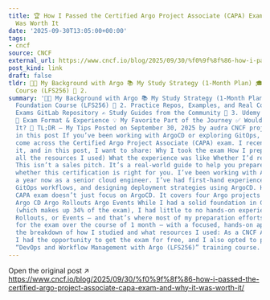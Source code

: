 ```yaml
---
title: 🏆 How I Passed the Certified Argo Project Associate (CAPA) Exam — And Why It
  Was Worth It
date: '2025-09-30T13:05:00+00:00'
tags:
- cncf
source: CNCF
external_url: https://www.cncf.io/blog/2025/09/30/%f0%9f%8f%86-how-i-passed-the-certified-argo-project-associate-capa-exam-and-why-it-was-worth-it/
post_kind: link
draft: false
tldr: 👩‍💻 My Background with Argo 📚 My Study Strategy (1-Month Plan) 🎓 1. Linux Foundation
  Course (LFS256) 🧪 2.
summary: '👩‍💻 My Background with Argo 📚 My Study Strategy (1-Month Plan) 🎓 1. Linux
  Foundation Course (LFS256) 🧪 2. Practice Repos, Examples, and Real Configs 📘 CNCF
  Exams GitLab Repository ✍️ Study Guides from the Community 📝 3. Udemy Mock Exams
  🧠 Exam Format & Experience 💡 My Favorite Part of the Journey ✅ Would I Recommend
  It? 📎 TL;DR — My Tips Posted on September 30, 2025 by audra CNCF projects highlighted
  in this post If you’ve been working with ArgoCD or exploring GitOps, you’ve probably
  come across the Certified Argo Project Associate (CAPA) exam. I recently passed
  it, and in this post, I want to share: Why I took the exam How I prepared (including
  all the resources I used) What the experience was like Whether I’d recommend it
  This isn’t a sales pitch. It’s a real-world guide to help you prepare — and understand
  whether this certification is right for you. I’ve been working with ArgoCD for over
  a year now as a senior cloud engineer. I’ve had first-hand experience managing real-world
  GitOps workflows, and designing deployment strategies using ArgoCD. However, the
  CAPA exam doesn’t just focus on ArgoCD. It covers four Argo projects : Argo Workflows
  Argo CD Argo Rollouts Argo Events While I had a solid foundation in GitOps and ArgoCD
  (which makes up 34% of the exam), I had little to no hands-on experience with Workflows,
  Rollouts, or Events — and that’s where most of my preparation efforts went. I prepared
  for the exam over the course of 1 month — with a focused, hands-on approach. Here’s
  the breakdown of how I studied and what resources I used: As a CNCF Ambassador,
  I had the opportunity to get the exam for free, and I also opted to purchase the
  “DevOps and Workflow Management with Argo (LFS256)” training course.'
---
```

Open the original post ↗ https://www.cncf.io/blog/2025/09/30/%f0%9f%8f%86-how-i-passed-the-certified-argo-project-associate-capa-exam-and-why-it-was-worth-it/
